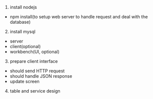 1. install nodejs
  + npm install(to setup web server to handle request and deal with the database)

2. install mysql
  + server
  + client(optional)
  + workbench(UI, optional)

3. prepare client interface
  + should send HTTP request
  + should handle JSON response
  + update screen

4. table and service design


